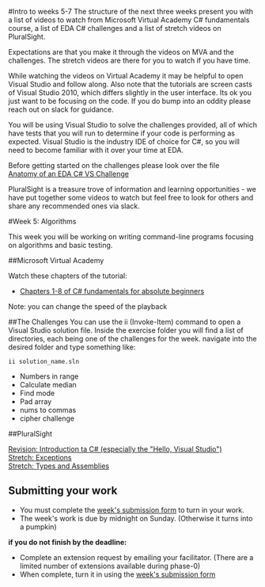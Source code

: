 #Intro to weeks 5-7
The structure of the next three weeks present you with a list of videos to watch from Microsoft Virtual Academy C# fundamentals course, a list of EDA C# challenges and a list of stretch videos on PluralSight.

Expectations are that you make it through the videos on MVA and the challenges. The stretch videos are there for you to watch if you have time.

While watching the videos on Virtual Academy it may be helpful to open Visual Studio and follow along. Also note that the tutorials are screen casts of Visual Studio 2010, which differs slightly in the user interface. Its ok you just want to be focusing on the code. If you do bump into an oddity please reach out on slack for guidance.

You will be using Visual Studio to solve the challenges provided, all of which have tests that you will run to determine if your code is performing as expected. Visual Studio is the industry IDE of choice for C#, so you will need to become familiar with it over your time at EDA.

Before getting started on the challenges please look over the file  
[Anatomy of an EDA C# VS Challenge](challenge-anatomy.md)

PluralSight is a treasure trove of information and learning opportunities - we have put together some videos to watch but feel free to look for others and share any recommended ones via slack.

#Week 5: Algorithms

This week you will be working on writing command-line programs focusing on algorithms and basic testing. 

##Microsoft Virtual Academy

Watch these chapters of the tutorial:

- [Chapters 1-8 of C# fundamentals for absolute beginners](http://www.microsoftvirtualacademy.com/training-courses/c-fundamentals-for-absolute-beginners?prid=ch9courselink)

Note: you can change the speed of the playback

##The Challenges
You can use the ii (Invoke-Item) command to open a Visual Studio solution file. Inside the exercise folder you will find a list of directories, each being one of the challenges for the week. navigate into the desired folder and type something like:
```
ii solution_name.sln   
```

- Numbers in range  
- Calculate median
- Find mode
- Pad array
- nums to commas
- cipher challenge

##PluralSight

[Revision: Introduction ta C# (especially the "Hello, Visual Studio")](http://www.pluralsight.com/courses/csharp-fundamentals-csharp5)  
[Stretch: Exceptions](http://www.pluralsight.com/courses/csharp-from-scratch)   
[Stretch: Types and Assemblies](http://www.pluralsight.com/courses/csharp-fundamentals-csharp5)   

## Submitting your work

- You must complete the [week's submission form](http://goo.gl/forms/2XBsRXjl4V) to turn in your work.
- The week's work is due by midnight on Sunday. (Otherwise it turns into a pumpkin)

**if you do not finish by the deadline:**

- Complete an extension request by emailing your facilitator. (There are a limited number of extensions available during phase-0)
- When complete, turn it in using the [week's submission form](http://goo.gl/forms/2XBsRXjl4V)
